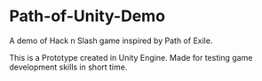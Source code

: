 # Path-of-Unity-Demo
A demo of Hack n Slash game inspired by Path of Exile. 

This is a Prototype created in Unity Engine. 
Made for testing game development skills in short time.
